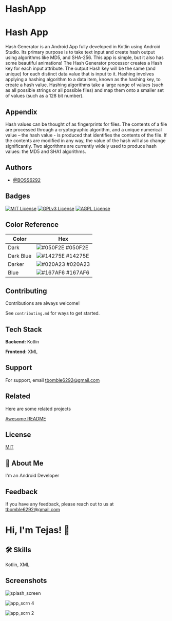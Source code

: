 # HashApp

# Hash App

Hash Generator is an Android App fully developed in Kotlin using Android Studio. Its primary purpose is to take text input and create hash output using algorithms like MD5, and SHA-256. This app is simple, but it also has some beautiful animations! The Hash Generator processor creates a Hash key for each input attribute. The output Hash key will be the same (and unique) for each distinct data value that is input to it. Hashing involves applying a hashing algorithm to a data item, known as the hashing key, to create a hash value. Hashing algorithms take a large range of values (such as all possible strings or all possible files) and map them onto a smaller set of values (such as a 128 bit number).


## Appendix

Hash values can be thought of as fingerprints for files. The contents of a file are processed through a cryptographic algorithm, and a unique numerical value – the hash value - is produced that identifies the contents of the file. If the contents are modified in any way, the value of the hash will also change significantly. Two algorithms are currently widely used to produce hash values: the MD5 and SHA1 algorithms.



## Authors

- [@BOSS6292](https://github.com/BOSS6292)


## Badges



[![MIT License](https://img.shields.io/badge/License-MIT-green.svg)](https://choosealicense.com/licenses/mit/)
[![GPLv3 License](https://img.shields.io/badge/License-GPL%20v3-yellow.svg)](https://opensource.org/licenses/)
[![AGPL License](https://img.shields.io/badge/license-AGPL-blue.svg)](http://www.gnu.org/licenses/agpl-3.0)

## Color Reference

| Color             | Hex                                                                |
| ----------------- | ------------------------------------------------------------------ |
| Dark | ![#050F2E](https://via.placeholder.com/10/050F2E?text=+) #050F2E |
| Dark Blue | ![#14275E](https://via.placeholder.com/10/14275E?text=+) #14275E |
| Darker | ![#020A23](https://via.placeholder.com/10/020A23?text=+) #020A23|
| Blue | ![#167AF6](https://via.placeholder.com/10/167AF6?text=+) #167AF6 |


## Contributing

Contributions are always welcome!

See `contributing.md` for ways to get started.



## Tech Stack

**Backend:** Kotlin

**Frontend:** XML


## Support

For support, email tbomble6292@gmail.com


## Related

Here are some related projects

[Awesome README](https://github.com/BOSS6292)


## License

[MIT](https://choosealicense.com/licenses/mit/)


## 🚀 About Me
I'm an Android Developer


## Feedback

If you have any feedback, please reach out to us at tbomble6292@gmail.com


# Hi, I'm Tejas! 👋


## 🛠 Skills
Kotlin, XML


## Screenshots

![splash_screen](https://user-images.githubusercontent.com/97422476/208085292-630be95d-f62c-4b4b-a6da-de9afc7d22ee.png)

![app_scrn 4](https://user-images.githubusercontent.com/97422476/206977139-a834a425-dc64-4e1d-9a45-9c37733992ae.jpg)


![app_scrn 2](https://user-images.githubusercontent.com/97422476/206977425-d7fe5b8c-371f-4a16-890b-590b978a2bc3.jpg)

